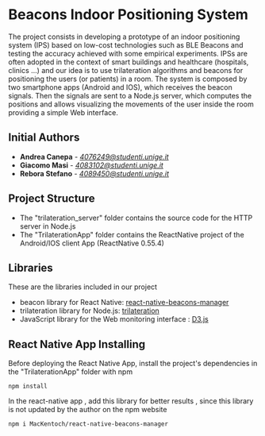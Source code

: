 # Beacons Indoor Positioning System

The project consists in developing a prototype of an indoor positioning system (IPS) based on low-cost technologies such as BLE Beacons and testing the accuracy achieved with some empirical experiments.
IPSs are often adopted in the context of smart buildings and healthcare (hospitals, clinics …) and our idea is to use trilateration algorithms and beacons for positioning the users (or patients) in a room.
The system is composed by two smartphone apps (Android and IOS), which receives the beacon signals. Then the signals are sent to a Node.js server, which computes the positions and allows visualizing the movements of the user inside the room providing a simple Web interface.

## Initial Authors

* **Andrea Canepa** - *4076249@studenti.unige.it*
* **Giacomo Masi** - *4083102@studenti.unige.it*
* **Rebora Stefano** - *4089450@studenti.unige.it*

## Project Structure

* The "trilateration_server" folder contains the source code for the HTTP server in Node.js
* The "TrilaterationApp" folder contains the ReactNative project of the Android/IOS client App (ReactNative 0.55.4)

## Libraries

These are the libraries included in our project
* beacon library for React Native: [react-native-beacons-manager](https://github.com/MacKentoch/react-native-beacons-manager)
* trilateration library for Node.js: [trilateration](https://www.npmjs.com/package/trilateration)
* JavaScript library for the Web monitoring interface : [D3.js](https://d3js.org/)

## React Native App Installing

Before deploying the React Native App, install the project's dependencies in the "TrilaterationApp" folder with npm

```
npm install
```
In the react-native app , add this library for better results , since this library is not updated by the author on the npm website

```
npm i MacKentoch/react-native-beacons-manager
```

